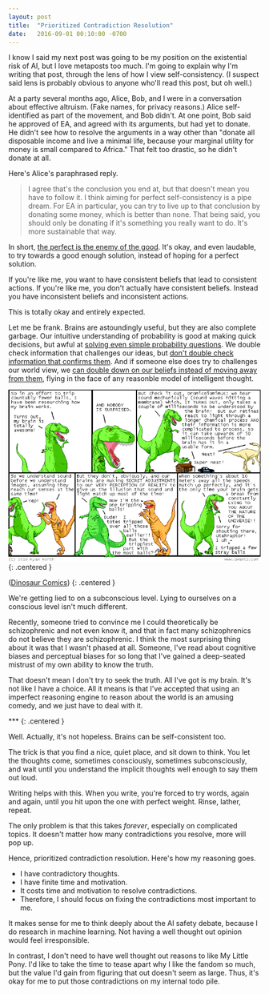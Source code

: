 ```yaml
---
layout: post
title:  "Prioritized Contradiction Resolution"
date:   2016-09-01 00:10:00 -0700
---
```


I know I said my next post was going to be my position on the existential risk
of AI, but I love metaposts too much. I'm going to explain why I'm writing that
post, through the lens of how I view self-consistency. (I suspect said lens is
probably obvious to anyone who'll read this post, but oh well.)

At a party several months ago, Alice, Bob, and I were in a conversation
about effective altruism. (Fake names, for privacy reasons.)
Alice self-identified as part of the movement, and Bob didn't.
At one point, Bob said he approved of EA, and agreed with its arguments,
but had yet to donate. He didn't see how to resolve the arguments in a way
other than "donate all disposable income and live a minimal life, because your
marginal utility for money is small compared to Africa." That felt too drastic,
so he didn't donate at all.

Here's Alice's paraphrased reply.

> I agree that's the conclusion you end at, but that doesn't mean you
> have to follow it. I think aiming for perfect self-consistency is a pipe dream.
> For EA in particular, you can try to live up to that conclusion by donating
> some money, which is better than none. That being said, you should only be
> donating if it's something you really want to do. It's more sustainable that
> way.

In short, [the perfect is the enemy of the good](https://en.wikipedia.org/wiki/Perfect_is_the_enemy_of_good).
It's okay, and even laudable, to try towards a good enough solution, instead of
hoping for a perfect solution.

If you're like me, you want to have consistent beliefs that lead to consistent
actions. If you're like me, you don't actually have consistent beliefs. Instead
you have inconsistent beliefs and inconsistent actions.

This is totally okay and entirely expected.

Let me be frank. Brains are astoundingly useful, but they are also complete
garbage. Our intuitive understanding of probability is good at making quick
decisions, but awful at [solving even simple probability questions](https://en.wikipedia.org/wiki/Monty_Hall_problem).
We double check information that challenges our ideas, but [don't double
check information that confirms them](https://en.wikipedia.org/wiki/Confirmation_bias).
And if someone else does try to challenges our world view, we
[can double down on our beliefs instead of moving away from them](https://youarenotsosmart.com/2011/06/10/the-backfire-effect/),
flying in the face of any reasonble model of intelligent thought.

![Dinosaur Comics](/public/contradictions/dinosaur.png)
{: .centered }

([Dinosaur Comics](http://www.qwantz.com/index.php?comic=1806))
{: .centered }

We're getting lied to on a subconscious level. Lying to ourselves on a
conscious level isn't much different.

Recently, someone tried to convince me I could theoretically be schizophrenic
and not even know it, and that in fact many schizophrenics do not believe they
are schizophrenic. I think the most surprising thing about it was that I wasn't
phased at all. Someone, I've read about cognitive biases and
perceptual biases for so long that I've gained a deep-seated mistrust of my
own ability to know the truth.

That doesn't mean I don't try to seek the truth. All I've got is my brain. It's
not like I have a choice.
All it means is that I've accepted that using an imperfect reasoning
engine to reason about the world is an amusing comedy, and we just have to
deal with it.

\*\*\*
{: .centered }

Well. Actually, it's not hopeless. Brains can be self-consistent too.

The trick is that you find a nice, quiet place, and sit down to think. You let
the thoughts come, sometimes consciously, sometimes subconsciously, and wait
until you understand the implicit thoughts well enough to say them out loud.

Writing helps with this. When you write, you're forced to try words, again and
again, until you hit upon the one with perfect weight. Rinse, lather, repeat.

The only problem is that this takes *forever*, especially on complicated topics.
It doesn't matter how many contradictions you resolve, more will pop up.

Hence, prioritized contradiction resolution. Here's how my reasoning goes.

* I have contradictory thoughts.
* I have finite time and motivation.
* It costs time and motivation to resolve contradictions.
* Therefore, I should focus on fixing the contradictions most important to me.

It makes sense for me to think deeply about the AI safety debate, because I do
research in machine learning. Not having a well thought out opinion would feel
irresponsible.

In contrast, I don't need to have well thought out reasons to like My Little Pony.
I'd like to take the time to tease apart why I like the fandom so much, but
the value I'd gain from figuring that out doesn't seem as large. Thus,
it's okay for me to put those contradictions on my internal todo pile.
